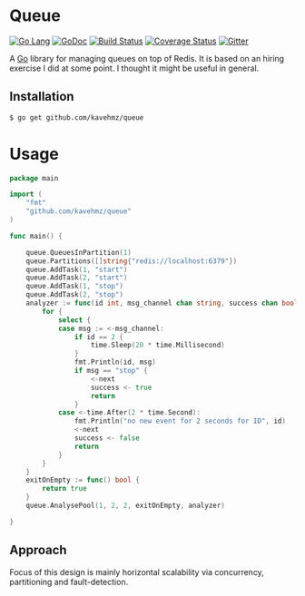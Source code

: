 Queue
=========
[![Go Lang](http://kavehmz.github.io/static/gopher/gopher-front.svg)](https://golang.org/)
[![GoDoc](https://godoc.org/github.com/kavehmz/queue?status.svg)](https://godoc.org/github.com/kavehmz/queue)
[![Build Status](https://travis-ci.org/kavehmz/queue.svg?branch=master)](https://travis-ci.org/kavehmz/queue)
[![Coverage Status](https://coveralls.io/repos/kavehmz/queue/badge.svg?branch=master&service=github)](https://coveralls.io/github/kavehmz/queue?branch=master)
[![Gitter](https://badges.gitter.im/Join%20Chat.svg)](https://gitter.im/kavehmz/queue)

A [Go](http://golang.org) library for managing queues on top of Redis. It is based on an hiring exercise I did at some point. I thought it might be useful in general.


## Installation

```bash
$ go get github.com/kavehmz/queue
```

# Usage

```go
package main

import (
	"fmt"
	"github.com/kavehmz/queue"
)

func main() {

	queue.QueuesInPartition(1)
	queue.Partitions([]string{"redis://localhost:6379"})
	queue.AddTask(1, "start")
	queue.AddTask(2, "start")
	queue.AddTask(1, "stop")
	queue.AddTask(2, "stop")
	analyzer := func(id int, msg_channel chan string, success chan bool, next chan bool) {
		for {
			select {
			case msg := <-msg_channel:
				if id == 2 {
					time.Sleep(20 * time.Millisecond)
				}
				fmt.Println(id, msg)
				if msg == "stop" {
					<-next
					success <- true
					return
				}
			case <-time.After(2 * time.Second):
				fmt.Println("no new event for 2 seconds for ID", id)
				<-next
				success <- false
				return
			}
		}
	}
	exitOnEmpty := func() bool {
		return true
	}
	queue.AnalysePool(1, 2, 2, exitOnEmpty, analyzer)

}
```

## Approach

Focus of this design is mainly horizontal scalability via concurrency, partitioning and fault-detection.
